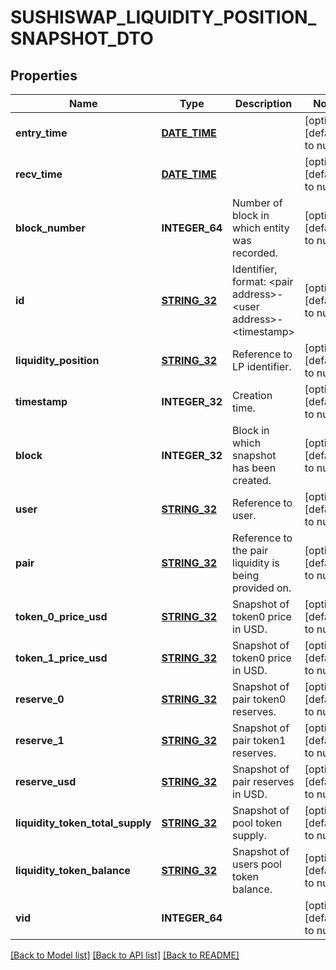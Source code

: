 # SUSHISWAP_LIQUIDITY_POSITION_SNAPSHOT_DTO

## Properties
Name | Type | Description | Notes
------------ | ------------- | ------------- | -------------
**entry_time** | [**DATE_TIME**](DATE_TIME.md) |  | [optional] [default to null]
**recv_time** | [**DATE_TIME**](DATE_TIME.md) |  | [optional] [default to null]
**block_number** | **INTEGER_64** | Number of block in which entity was recorded. | [optional] [default to null]
**id** | [**STRING_32**](STRING_32.md) | Identifier, format: &lt;pair address&gt;-&lt;user address&gt;-&lt;timestamp&gt; | [optional] [default to null]
**liquidity_position** | [**STRING_32**](STRING_32.md) | Reference to LP identifier. | [optional] [default to null]
**timestamp** | **INTEGER_32** | Creation time. | [optional] [default to null]
**block** | **INTEGER_32** | Block in which snapshot has been created. | [optional] [default to null]
**user** | [**STRING_32**](STRING_32.md) | Reference to user. | [optional] [default to null]
**pair** | [**STRING_32**](STRING_32.md) | Reference to the pair liquidity is being provided on. | [optional] [default to null]
**token_0_price_usd** | [**STRING_32**](STRING_32.md) | Snapshot of token0 price in USD. | [optional] [default to null]
**token_1_price_usd** | [**STRING_32**](STRING_32.md) | Snapshot of token0 price in USD. | [optional] [default to null]
**reserve_0** | [**STRING_32**](STRING_32.md) | Snapshot of pair token0 reserves. | [optional] [default to null]
**reserve_1** | [**STRING_32**](STRING_32.md) | Snapshot of pair token1 reserves. | [optional] [default to null]
**reserve_usd** | [**STRING_32**](STRING_32.md) | Snapshot of pair reserves in USD. | [optional] [default to null]
**liquidity_token_total_supply** | [**STRING_32**](STRING_32.md) | Snapshot of pool token supply. | [optional] [default to null]
**liquidity_token_balance** | [**STRING_32**](STRING_32.md) | Snapshot of users pool token balance. | [optional] [default to null]
**vid** | **INTEGER_64** |  | [optional] [default to null]

[[Back to Model list]](../README.md#documentation-for-models) [[Back to API list]](../README.md#documentation-for-api-endpoints) [[Back to README]](../README.md)


